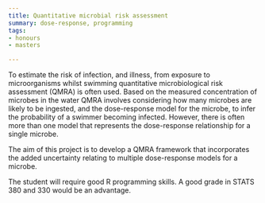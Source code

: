 ```yaml
---
title: Quantitative microbial risk assessment 
summary: dose-response, programming
tags:
- honours
- masters

---
```


To estimate the risk of infection, and illness, from exposure to microorganisms whilst swimming quantitative microbiological risk assessment (QMRA) is often used. Based on the measured concentration of microbes in the water QMRA involves considering how many microbes are likely to be ingested, and the dose-response model for the microbe, to infer the probability of a swimmer becoming infected. However, there is often more than one model that represents the dose-response relationship for a single microbe.

The aim of this project is to develop a QMRA framework that incorporates the added uncertainty relating to multiple dose-response models for a microbe.


The student will require good R programming skills. A good grade in STATS 380 and 330 would be an advantage.